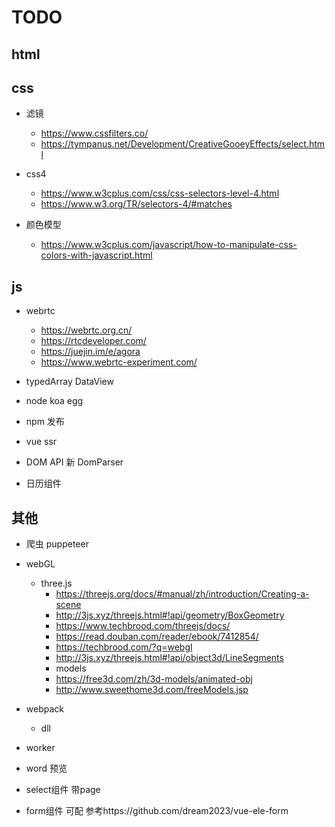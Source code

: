 # TODO

## html

## css 
- 滤镜 
    - https://www.cssfilters.co/
    - https://tympanus.net/Development/CreativeGooeyEffects/select.html

- css4 
    - https://www.w3cplus.com/css/css-selectors-level-4.html
    - https://www.w3.org/TR/selectors-4/#matches

- 颜色模型
    - https://www.w3cplus.com/javascript/how-to-manipulate-css-colors-with-javascript.html


## js
- webrtc
    - https://webrtc.org.cn/
    - https://rtcdeveloper.com/
    - https://juejin.im/e/agora
    - https://www.webrtc-experiment.com/

- typedArray  DataView
- node koa egg
- npm 发布
- vue ssr
- DOM API 新    DomParser
- 日历组件


## 其他
- 爬虫 puppeteer

- webGL
    - three.js
        - https://threejs.org/docs/#manual/zh/introduction/Creating-a-scene
        - http://3js.xyz/threejs.html#!api/geometry/BoxGeometry
        - https://www.techbrood.com/threejs/docs/
        - https://read.douban.com/reader/ebook/7412854/
        - https://techbrood.com/?q=webgl
        - http://3js.xyz/threejs.html#!api/object3d/LineSegments
        - models
        - https://free3d.com/zh/3d-models/animated-obj
        - http://www.sweethome3d.com/freeModels.jsp

- webpack
	- dll
    
- worker

- word 预览


- select组件 带page
- form组件 可配 参考https://github.com/dream2023/vue-ele-form





